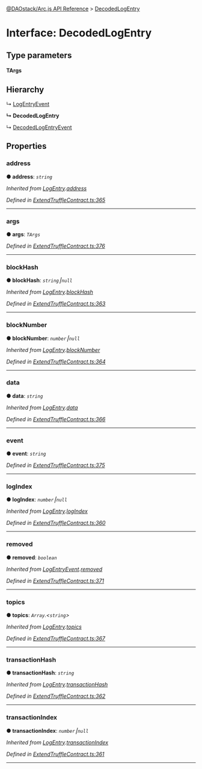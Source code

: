 [@DAOstack/Arc.js API Reference](../README.md) > [DecodedLogEntry](../interfaces/decodedlogentry.md)



# Interface: DecodedLogEntry

## Type parameters
#### TArgs 
## Hierarchy


↳  [LogEntryEvent](logentryevent.md)

**↳ DecodedLogEntry**

↳  [DecodedLogEntryEvent](decodedlogentryevent.md)











## Properties
<a id="address"></a>

###  address

**●  address**:  *`string`* 

*Inherited from [LogEntry](logentry.md).[address](logentry.md#address)*

*Defined in [ExtendTruffleContract.ts:365](https://github.com/daostack/arc.js/blob/0fff6d4/lib/ExtendTruffleContract.ts#L365)*





___

<a id="args"></a>

###  args

**●  args**:  *`TArgs`* 

*Defined in [ExtendTruffleContract.ts:376](https://github.com/daostack/arc.js/blob/0fff6d4/lib/ExtendTruffleContract.ts#L376)*





___

<a id="blockhash"></a>

###  blockHash

**●  blockHash**:  *`string`⎮`null`* 

*Inherited from [LogEntry](logentry.md).[blockHash](logentry.md#blockhash)*

*Defined in [ExtendTruffleContract.ts:363](https://github.com/daostack/arc.js/blob/0fff6d4/lib/ExtendTruffleContract.ts#L363)*





___

<a id="blocknumber"></a>

###  blockNumber

**●  blockNumber**:  *`number`⎮`null`* 

*Inherited from [LogEntry](logentry.md).[blockNumber](logentry.md#blocknumber)*

*Defined in [ExtendTruffleContract.ts:364](https://github.com/daostack/arc.js/blob/0fff6d4/lib/ExtendTruffleContract.ts#L364)*





___

<a id="data"></a>

###  data

**●  data**:  *`string`* 

*Inherited from [LogEntry](logentry.md).[data](logentry.md#data)*

*Defined in [ExtendTruffleContract.ts:366](https://github.com/daostack/arc.js/blob/0fff6d4/lib/ExtendTruffleContract.ts#L366)*





___

<a id="event"></a>

###  event

**●  event**:  *`string`* 

*Defined in [ExtendTruffleContract.ts:375](https://github.com/daostack/arc.js/blob/0fff6d4/lib/ExtendTruffleContract.ts#L375)*





___

<a id="logindex"></a>

###  logIndex

**●  logIndex**:  *`number`⎮`null`* 

*Inherited from [LogEntry](logentry.md).[logIndex](logentry.md#logindex)*

*Defined in [ExtendTruffleContract.ts:360](https://github.com/daostack/arc.js/blob/0fff6d4/lib/ExtendTruffleContract.ts#L360)*





___

<a id="removed"></a>

###  removed

**●  removed**:  *`boolean`* 

*Inherited from [LogEntryEvent](logentryevent.md).[removed](logentryevent.md#removed)*

*Defined in [ExtendTruffleContract.ts:371](https://github.com/daostack/arc.js/blob/0fff6d4/lib/ExtendTruffleContract.ts#L371)*





___

<a id="topics"></a>

###  topics

**●  topics**:  *`Array`.<`string`>* 

*Inherited from [LogEntry](logentry.md).[topics](logentry.md#topics)*

*Defined in [ExtendTruffleContract.ts:367](https://github.com/daostack/arc.js/blob/0fff6d4/lib/ExtendTruffleContract.ts#L367)*





___

<a id="transactionhash"></a>

###  transactionHash

**●  transactionHash**:  *`string`* 

*Inherited from [LogEntry](logentry.md).[transactionHash](logentry.md#transactionhash)*

*Defined in [ExtendTruffleContract.ts:362](https://github.com/daostack/arc.js/blob/0fff6d4/lib/ExtendTruffleContract.ts#L362)*





___

<a id="transactionindex"></a>

###  transactionIndex

**●  transactionIndex**:  *`number`⎮`null`* 

*Inherited from [LogEntry](logentry.md).[transactionIndex](logentry.md#transactionindex)*

*Defined in [ExtendTruffleContract.ts:361](https://github.com/daostack/arc.js/blob/0fff6d4/lib/ExtendTruffleContract.ts#L361)*





___


